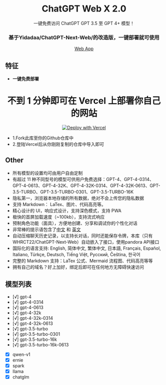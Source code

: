 <div align="center">

<h1 align="center">ChatGPT Web X 2.0</h1>


一键免费访问 ChatGPT GPT 3.5 至 GPT 4+ 模型！

<h3 align="center">基于Yidadaa/ChatGPT-Next-Web/的改造版，一键部署就可使用</h3>


[Web App](https://chatgpt.cloudwl.com/)


[web-url]: [https://chatgpt.cloudwl.com/]

</div>



## 特征

- **一键免费部署**
<div align="center">
  <h1 align="center">不到 1 分钟即可在 Vercel 上部署你自己的网站</h1>
  
[![Deploy with Vercel](https://vercel.com/button)](https://vercel.com/new/clone?repository-url=https%3A%2F%2Fgithub.com%2FWHRCT22%2FChatGPT-Next-Web&project-name=ChatGPT-Web-X-2.0&repository-name=ChatGPT-Web-X-2.0)
  </div>

- 1.Fork此库至你的Github仓库中
- 2.登陆Vercel后从你刚刚复制的仓库中导入即可
## Other
- 所有模型的设置均可由用户自由定制
- 有超过 11 种不同型号的模型可供用户免费选择：GPT-4、GPT-4-0314、GPT-4-0613、GPT-4-32K、GPT-4-32K-0314、GPT-4-32K-0613、GPT-3.5-TURBO、GPT-3.5-TURBO-0301、GPT-3.5-TURBO-16K
- 隐私第一，浏览器本地存储的所有数据，绝对不会上传您的隐私数据
- 支持 Markdown： LaTex、图片、代码高亮等。
- 精心设计的 UI，响应式设计，支持深色模式，支持 PWA
- 极快的首屏加载速度（~100kb），支持流式响应
- 预制角色功能（面具），方便地创建、分享和调试你的个性化对话
- 非常棒的提示语包含了[中文](https://github.com/PlexPt/awesome-chatgpt-prompts-zh) 和 [英文](https://github.com/f/awesome-chatgpt-prompts)
- 自动压缩聊天历史记录，以支持长对话，同时还能保存令牌，本库（只有WHRCT22/ChatGPT-Next-Web）自动嵌入了接口，使用pandora API接口
- 国际化的语言支持: English, 简体中文, 繁体中文, 日本語, Français, Español, Italiano, Türkçe, Deutsch, Tiếng Việt, Русский, Čeština, 한국어
- 完整的 Markdown 支持：LaTex 公式、Mermaid 流程图、代码高亮等等
- 拥有自己的域名？好上加好，绑定后即可在任何地方无障碍快速访问

## 模型列表

- [√] gpt-4
- [√] gpt-4-0314
- [√] gpt-4-0613
- [√] gpt-4-32k
- [√] gpt-4-32k-0314
- [√] gpt-4-32k-0613
- [√] gpt-3.5-turbo
- [√] gpt-3.5-turbo-0301
- [√] gpt-3.5-turbo-16k
- [√] gpt-3.5-turbo-16k-0613
- [x] qwen-v1
- [x] ernie
- [x] spark
- [x] llama
- [x] chatglm
